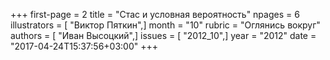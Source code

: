 +++
first-page = 2
title = "Стас и условная вероятность"
npages = 6
illustrators = [ "Виктор Пяткин",]
month = "10"
rubric = "Оглянись вокруг"
authors = [ "Иван Высоцкий",]
issues = [ "2012_10",]
year = "2012"
date = "2017-04-24T15:37:56+03:00"
+++
